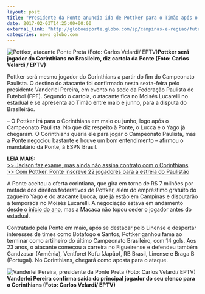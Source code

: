 ```yaml
---
layout: post
title: "Presidente da Ponte anuncia ida de Pottker para o Timão após o Paulista"
date: 2017-02-03T14:25:00+00:00
external_link: "http://globoesporte.globo.com/sp/campinas-e-regiao/futebol/noticia/2017/02/presidente-da-ponte-anuncia-ida-de-pottker-para-o-timao-apos-o-paulista.html"
categories: news globo.com
---
```

 ![Pottker, atacante Ponte Preta (Foto: Carlos Velardi/ EPTV)](http://s2.glbimg.com/-KMKA_yhLUPSnPUpomFqBaHYylg=/226x0:993x588/300x230/s.glbimg.com/es/ge/f/original/2016/11/09/pottker.jpg "Pottker, atacante Ponte Preta (Foto: Carlos Velardi/ EPTV)")**Pottker será jogador do Corinthians&nbsp;no Brasileiro, diz cartola da Ponte (Foto: Carlos Velardi / EPTV)**

Pottker será mesmo jogador do Corinthians a partir do fim do Campeonato Paulista. O destino do atacante foi confirmado nesta sexta-feira pelo presidente Vanderlei Pereira, em evento na sede da Federação Paulista de Futebol (FPF). Segundo o cartola, o atacante fica no Moisés Lucarelli no estadual e se apresenta ao Timão entre maio e junho, para a disputa do Brasileirão.

– O Pottker irá para o Corinthians em maio ou junho, logo após o Campeonato Paulista. No que diz respeito à Ponte, o Lucca e o Yago já chegaram.&nbsp;O Corinthians queria ele para jogar o Campeonato Paulista, mas a Ponte negociou bastante e houve um bom entendimento&nbsp;– afirmou o mandatário da Ponte, à ESPN Brasil.

**LEIA MAIS:**  
[\>\>&nbsp;Jadson faz exame, mas ainda não assina contrato com o Corinthians](http://globoesporte.globo.com/futebol/times/corinthians/noticia/2017/02/jadson-faz-exame-mas-ainda-nao-assina-contrato-com-o-corinthians.html)  
[\>\>&nbsp;Com Pottker, Ponte inscreve 22 jogadores para a estreia do Paulistão](http://globoesporte.globo.com/sp/campinas-e-regiao/futebol/times/ponte-preta/noticia/2017/02/com-pottker-ponte-preta-inscreve-22-jogadores-para-estreia-do-paulistao.html)

A Ponte aceitou a oferta corintiana, que gira em torno de R$ 7 milhões por metade dos direitos federativos de Pottker, além do empréstimo gratuito do zagueiro Yago e do atacante Lucca, que já estão em Campinas e disputarão a temporada no Moisés Lucarelli. A negociação estava em andamento [desde o início do ano](http://globoesporte.globo.com/sp/futebol/noticia/2017/01/corinthians-ve-pottker-proximo-e-nao-descarta-chegada-antes-do-brasileiro.html), mas a Macaca não topou ceder o jogador antes do estadual.

Contratado pela Ponte em maio, após se destacar pelo Linense e despertar interesses de times como Botafogo e Santos, Pottker ganhou fama ao terminar como artilheiro do último Campeonato Brasileiro, com 14 gols. Aos 23 anos,&nbsp;o atacante começou a carreira no Figueirense e defendeu também Gandzasar (Armênia), Ventforet Kofu (Japão), RB Brasil, Linense e Braga B (Portugal). No Corinthians, chegará como aposta para o ataque.

 ![Vanderlei Pereira, presidente da Ponte Preta (Foto: Carlos Velardi/ EPTV)](http://s2.glbimg.com/0161tGpALIO0eARvY1bW6kCkTNE=/63x0:1059x577/690x400/s.glbimg.com/es/ge/f/original/2016/10/18/vanderlei.2.jpg "Vanderlei Pereira, presidente da Ponte Preta (Foto: Carlos Velardi/ EPTV)")**Vanderlei Pereira confirma saída do principal jogador do seu elenco para o Corinthians (Foto: Carlos Velardi/ EPTV)**

